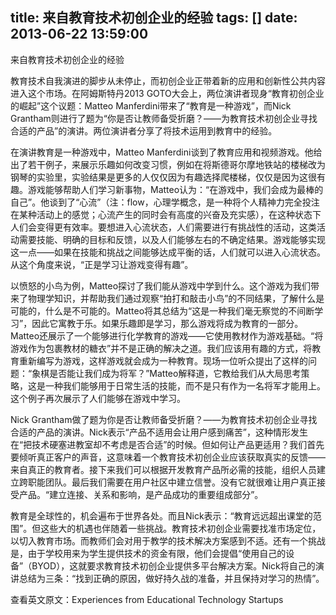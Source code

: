 title: 来自教育技术初创企业的经验
tags: []
date: 2013-06-22 13:59:00
---

来自教育技术初创企业的经验

教育技术自我演进的脚步从未停止，而初创企业正带着新的应用和创新性公共内容进入这个市场。在阿姆斯特丹2013 GOTO大会上，两位演讲者现身“教育初创企业的崛起”这个议题：Matteo Manferdini带来了“教育是一种游戏”，而Nick Grantham则进行了题为“你是否让教师备受折磨？——为教育技术初创企业寻找合适的产品”的演讲。两位演讲者分享了将技术运用到教育中的经验。

在演讲教育是一种游戏中，Matteo Manferdini谈到了教育应用和视频游戏。他给出了若干例子，来展示乐趣如何改变习惯，例如在将斯德哥尔摩地铁站的楼梯改为钢琴的实验里，实验结果是更多的人仅仅因为有趣选择爬楼梯，仅仅是因为这很有趣。游戏能够帮助人们学习新事物，Matteo认为：“在游戏中，我们会成为最棒的自己”。他谈到了“心流”（注：flow，心理学概念，是一种将个人精神力完全投注在某种活动上的感觉；心流产生的同时会有高度的兴奋及充实感），在这种状态下人们会变得更有效率。要想进入心流状态，人们需要进行有挑战性的活动，这类活动需要技能、明确的目标和反馈，以及人们能够左右的不确定结果。游戏能够实现这一点——如果在技能和挑战之间能够达成平衡的话，人们就可以进入心流状态。从这个角度来说，“正是学习让游戏变得有趣”。

以愤怒的小鸟为例，Matteo探讨了我们能从游戏中学到什么。这个游戏为我们带来了物理学知识，并帮助我们通过观察“拍打和敲击小鸟”的不同结果，了解什么是可能的，什么是不可能的。Matteo将其总结为“这是一种我们毫无察觉的不间断学习”，因此它寓教于乐。如果乐趣即是学习，那么游戏将成为教育的一部分。Matteo还展示了一个能够进行化学教育的游戏——它使用教材作为游戏基础。“将游戏作为包裹教材的糖衣”并不是正确的解决之道。我们应该用有趣的方式，将教育重新编写为游戏，这样游戏就会成为一种教育。现场一位听众提出了这样的问题：“象棋是否能让我们成为将军？”Matteo解释道，它教给我们从大局思考策略，这是一种我们能够用于日常生活的技能，而不是只有作为一名将军才能用上。这个例子再次展示了人们能够在游戏中学习。

Nick Grantham做了题为你是否让教师备受折磨？——为教育技术初创企业寻找合适的产品的演讲。Nick表示“产品不适用会让用户感到痛苦”，这种情形发生在“把技术硬塞进教室却不考虑是否合适”的时候。但如何让产品更适用？我们首先要倾听真正客户的声音，这意味着一个教育技术初创企业应该获取真实的反馈——来自真正的教育者。接下来我们可以根据开发教育产品所必需的技能，组织人员建立跨职能团队。最后我们需要在用户社区中建立信誉。没有它就很难让用户真正接受产品。“建立连接、关系和影响，是产品成功的重要组成部分”。

教育是全球性的，机会遍布于世界各处。而且Nick表示：“教育远远超出课堂的范围”。但这些大的机遇也伴随着一些挑战。教育技术初创企业需要找准市场定位，以切入教育市场。而教师们会对用于教学的技术解决方案感到不适。还有一个挑战是，由于学校用来为学生提供技术的资金有限，他们会提倡“使用自己的设备”（BYOD），这就要求教育技术初创企业提供多平台解决方案。Nick将自己的演讲总结为三条：“找到正确的原因，做好持久战的准备，并且保持对学习的热情”。

查看英文原文：Experiences from Educational Technology Startups